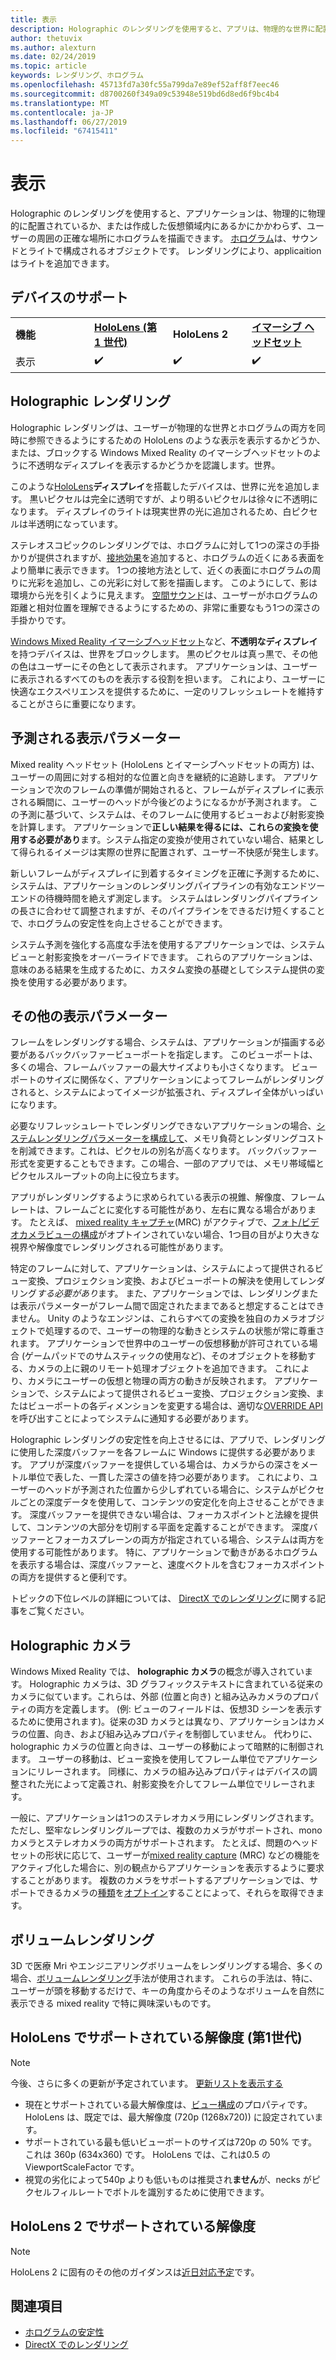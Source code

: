 ```yaml
---
title: 表示
description: Holographic のレンダリングを使用すると、アプリは、物理的な世界に配置されている場合でも、作成した仮想領域内にある場合でも、ユーザーを周囲に世界中の正確な場所に置くことができます。
author: thetuvix
ms.author: alexturn
ms.date: 02/24/2019
ms.topic: article
keywords: レンダリング、ホログラム
ms.openlocfilehash: 45713fd7a30fc55a799da7e89ef52aff8f7eec46
ms.sourcegitcommit: d8700260f349a09c53948e519bd6d8ed6f9bc4b4
ms.translationtype: MT
ms.contentlocale: ja-JP
ms.lasthandoff: 06/27/2019
ms.locfileid: "67415411"
---
```

# <a name="rendering"></a>表示

Holographic のレンダリングを使用すると、アプリケーションは、物理的に物理的に配置されているか、または作成した仮想領域内にあるかにかかわらず、ユーザーの周囲の正確な場所にホログラムを描画できます。 [ホログラム](hologram.md)は、サウンドとライトで構成されるオブジェクトです。 レンダリングにより、applicaition はライトを追加できます。

## <a name="device-support"></a>デバイスのサポート

<table>
    <colgroup>
    <col width="25%" />
    <col width="25%" />
    <col width="25%" />
    <col width="25%" />
    </colgroup>
    <tr>
        <td><strong>機能</strong></td>
        <td><a href="hololens-hardware-details.md"><strong>HoloLens (第 1 世代)</strong></a></td>
        <td><strong>HoloLens 2</strong></td>
        <td><a href="immersive-headset-hardware-details.md"><strong>イマーシブ ヘッドセット</strong></a></td>
    </tr>
     <tr>
        <td>表示</td>
        <td>✔️</td>
        <td>✔️</td>
        <td>✔️</td>
    </tr>
</table>

## <a name="holographic-rendering"></a>Holographic レンダリング

Holographic レンダリングは、ユーザーが物理的な世界とホログラムの両方を同時に参照できるようにするための HoloLens のような表示を表示するかどうか、または、ブロックする Windows Mixed Reality のイマーシブヘッドセットのように不透明なディスプレイを表示するかどうかを認識します。世界。

このような[HoloLens](hololens-hardware-details.md)**ディスプレイ**を搭載したデバイスは、世界に光を追加します。 黒いピクセルは完全に透明ですが、より明るいピクセルは徐々に不透明になります。 ディスプレイのライトは現実世界の光に追加されるため、白ピクセルは半透明になっています。

ステレオスコピックのレンダリングでは、ホログラムに対して1つの深さの手掛かりが提供されますが、[接地効果](interaction-fundamentals.md)を追加すると、ホログラムの近くにある表面をより簡単に表示できます。 1つの接地方法として、近くの表面にホログラムの周りに光彩を追加し、この光彩に対して影を描画します。 このようにして、影は環境から光を引くように見えます。 [空間サウンド](spatial-sound.md)は、ユーザーがホログラムの距離と相対位置を理解できるようにするための、非常に重要なもう1つの深さの手掛かりです。

[Windows Mixed Reality イマーシブヘッドセット](immersive-headset-hardware-details.md)など、**不透明なディスプレイ**を持つデバイスは、世界をブロックします。 黒のピクセルは真っ黒で、その他の色はユーザーにその色として表示されます。 アプリケーションは、ユーザーに表示されるすべてのものを表示する役割を担います。 これにより、ユーザーに快適なエクスペリエンスを提供するために、一定のリフレッシュレートを維持することがさらに重要になります。

## <a name="predicted-rendering-parameters"></a>予測される表示パラメーター

Mixed reality ヘッドセット (HoloLens とイマーシブヘッドセットの両方) は、ユーザーの周囲に対する相対的な位置と向きを継続的に追跡します。 アプリケーションで次のフレームの準備が開始されると、フレームがディスプレイに表示される瞬間に、ユーザーのヘッドが今後どのようになるかが予測されます。 この予測に基づいて、システムは、そのフレームに使用するビューおよび射影変換を計算します。 アプリケーションで**正しい結果を得るには、これらの変換を使用する必要があり**ます。システム指定の変換が使用されていない場合、結果として得られるイメージは実際の世界に配置されず、ユーザー不快感が発生します。

新しいフレームがディスプレイに到着するタイミングを正確に予測するために、システムは、アプリケーションのレンダリングパイプラインの有効なエンドツーエンドの待機時間を絶えず測定します。 システムはレンダリングパイプラインの長さに合わせて調整されますが、そのパイプラインをできるだけ短くすることで、ホログラムの安定性を向上させることができます。

システム予測を強化する高度な手法を使用するアプリケーションでは、システムビューと射影変換をオーバーライドできます。 これらのアプリケーションは、意味のある結果を生成するために、カスタム変換の基礎としてシステム提供の変換を使用する必要があります。

## <a name="other-rendering-parameters"></a>その他の表示パラメーター

フレームをレンダリングする場合、システムは、アプリケーションが描画する必要があるバックバッファービューポートを指定します。 このビューポートは、多くの場合、フレームバッファーの最大サイズよりも小さくなります。 ビューポートのサイズに関係なく、アプリケーションによってフレームがレンダリングされると、システムによってイメージが拡張され、ディスプレイ全体がいっぱいになります。

必要なリフレッシュレートでレンダリングできないアプリケーションの場合、[システムレンダリングパラメーターを構成して](https://docs.microsoft.com/uwp/api/Windows.Graphics.Holographic.HolographicViewConfiguration#Windows_Graphics_Holographic_HolographicViewConfiguration)、メモリ負荷とレンダリングコストを削減できます。これは、ピクセルの別名が高くなります。 バックバッファー形式を変更することもできます。この場合、一部のアプリでは、メモリ帯域幅とピクセルスループットの向上に役立ちます。

アプリがレンダリングするように求められている表示の視錐、解像度、フレームレートは、フレームごとに変化する可能性があり、左右に異なる場合があります。 たとえば、 [mixed reality キャプチャ](mixed-reality-capture.md)(MRC) がアクティブで、[フォト/ビデオカメラビューの構成](https://docs.microsoft.com/uwp/api/Windows.Graphics.Holographic.HolographicViewConfigurationKind#Windows_Graphics_Holographic_HolographicViewConfigurationKind)がオプトインされていない場合、1つ目の目がより大きな視界や解像度でレンダリングされる可能性があります。

特定のフレームに対して、アプリケーションは、システムによって提供されるビュー変換、プロジェクション変換、およびビューポートの解決を使用してレンダリング*する必要があり*ます。 また、アプリケーションでは、レンダリングまたは表示パラメーターがフレーム間で固定されたままであると想定することはできません。 Unity のようなエンジンは、これらすべての変換を独自のカメラオブジェクトで処理するので、ユーザーの物理的な動きとシステムの状態が常に尊重されます。 アプリケーションで世界中のユーザーの仮想移動が許可されている場合 (ゲームパッドでのサムスティックの使用など)、そのオブジェクトを移動する、カメラの上に親のリモート処理オブジェクトを追加できます。 これにより、カメラにユーザーの仮想と物理の両方の動きが反映されます。 アプリケーションで、システムによって提供されるビュー変換、プロジェクション変換、またはビューポートの各ディメンションを変更する場合は、適切な[OVERRIDE API](https://docs.microsoft.com/uwp/api/Windows.Graphics.Holographic.HolographicCameraPose#Windows_Graphics_Holographic_HolographicCameraPose)を呼び出すことによってシステムに通知する必要があります。

Holographic レンダリングの安定性を向上させるには、アプリで、レンダリングに使用した深度バッファーを各フレームに Windows に提供する必要があります。 アプリが深度バッファーを提供している場合は、カメラからの深さをメートル単位で表した、一貫した深さの値を持つ必要があります。 これにより、ユーザーのヘッドが予測された位置から少しずれている場合に、システムがピクセルごとの深度データを使用して、コンテンツの安定化を向上させることができます。 深度バッファーを提供できない場合は、フォーカスポイントと法線を提供して、コンテンツの大部分を切削する平面を定義することができます。 深度バッファーとフォーカスプレーンの両方が指定されている場合、システムは両方を使用する可能性があります。 特に、アプリケーションで動きがあるホログラムを表示する場合は、深度バッファーと、速度ベクトルを含むフォーカスポイントの両方を提供すると便利です。

トピックの下位レベルの詳細については、 [DirectX でのレンダリング](rendering-in-directx.md)に関する記事をご覧ください。

## <a name="holographic-cameras"></a>Holographic カメラ

Windows Mixed Reality では、 **holographic カメラ**の概念が導入されています。 Holographic カメラは、3D グラフィックステキストに含まれている従来のカメラに似ています。これらは、外部 (位置と向き) と組み込みカメラのプロパティの両方を定義します。 (例: ビューのフィールドは、仮想3D シーンを表示するために使用されます)。従来の3D カメラとは異なり、アプリケーションはカメラの位置、向き、および組み込みプロパティを制御していません。 代わりに、holographic カメラの位置と向きは、ユーザーの移動によって暗黙的に制御されます。 ユーザーの移動は、ビュー変換を使用してフレーム単位でアプリケーションにリレーされます。 同様に、カメラの組み込みプロパティはデバイスの調整された光によって定義され、射影変換を介してフレーム単位でリレーされます。

一般に、アプリケーションは1つのステレオカメラ用にレンダリングされます。 ただし、堅牢なレンダリングループでは、複数のカメラがサポートされ、mono カメラとステレオカメラの両方がサポートされます。 たとえば、問題のヘッドセットの形状に応じて、ユーザーが[mixed reality capture](mixed-reality-capture.md) (MRC) などの機能をアクティブ化した場合に、別の観点からアプリケーションを表示するように要求することがあります。 複数のカメラをサポートするアプリケーションでは、サポートできるカメラの[種類](https://docs.microsoft.com/uwp/api/Windows.Graphics.Holographic.HolographicViewConfigurationKind#Windows_Graphics_Holographic_HolographicViewConfigurationKind)を[オプトイン](https://docs.microsoft.com/uwp/api/Windows.Graphics.Holographic.HolographicViewConfiguration#Windows_Graphics_Holographic_HolographicViewConfiguration)することによって、それらを取得できます。

## <a name="volume-rendering"></a>ボリュームレンダリング

3D で医療 Mri やエンジニアリングボリュームをレンダリングする場合、多くの場合、[ボリュームレンダリング](volume-rendering.md)手法が使用されます。 これらの手法は、特に、ユーザーが頭を移動するだけで、キーの角度からそのようなボリュームを自然に表示できる mixed reality で特に興味深いものです。

## <a name="supported-resolutions-on-hololens-1st-gen"></a>HoloLens でサポートされている解像度 (第1世代)
> [!NOTE]
> 今後、さらに多くの更新が予定されています。 [更新リストを表示する](release-notes-april-2018.md)

* 現在とサポートされている最大解像度は、[ビュー構成](https://docs.microsoft.com/uwp/api/Windows.Graphics.Holographic.HolographicViewConfiguration#Windows_Graphics_Holographic_HolographicViewConfiguration)のプロパティです。 HoloLens は、既定では、最大解像度 (720p (1268x720)) に設定されています。
* サポートされている最も低いビューポートのサイズは720p の 50% です。これは 360p (634x360) です。 HoloLens では、これは0.5 の ViewportScaleFactor です。
* 視覚の劣化によって540p よりも低いものは推奨され**ません**が、necks がピクセルフィルレートでボトルを識別するために使用できます。

## <a name="supported-resolutions-on-hololens-2"></a>HoloLens 2 でサポートされている解像度

> [!NOTE]
> HoloLens 2 に固有のその他のガイダンスは[近日対応予定](index.md#news-and-notes)です。


## <a name="see-also"></a>関連項目
* [ホログラムの安定性](hologram-stability.md)
* [DirectX でのレンダリング](rendering-in-directx.md)
